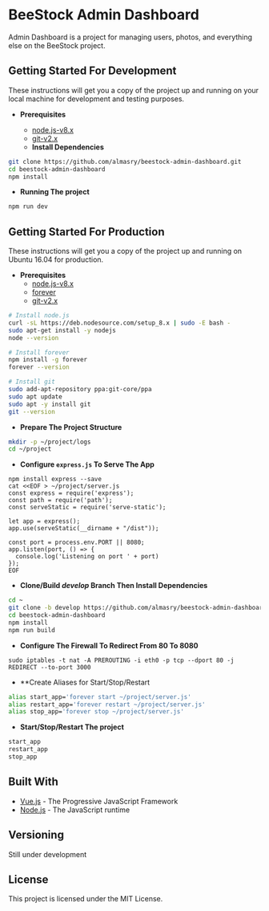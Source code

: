 # BeeStock Admin Dashboard
Admin Dashboard is a project for managing users, photos, and everything else on the BeeStock project.


## Getting Started For Development
These instructions will get you a copy of the project up and running on your local machine for development and testing purposes.


* **Prerequisites**
  - [node.js-v8.x](https://nodejs.org/en/download/)
  - [git-v2.x](https://git-scm.com/downloads)


  * **Install Dependencies**
  
```bash
git clone https://github.com/almasry/beestock-admin-dashboard.git
cd beestock-admin-dashboard
npm install
```
 

  * **Running The project**
  
```bash
npm run dev
``` 


## Getting Started For Production
These instructions will get you a copy of the project up and running on Ubuntu 16.04 for production.




* **Prerequisites**
  - [node.js-v8.x](https://nodejs.org/en/download/package-manager/#debian-and-ubuntu-based-linux-distributions)
  - [forever](https://www.npmjs.com/package/forever#installation)
  - [git-v2.x](https://git-scm.com/download/linux)
  
```bash
# Install node.js
curl -sL https://deb.nodesource.com/setup_8.x | sudo -E bash -
sudo apt-get install -y nodejs
node --version
```

```bash
# Install forever
npm install -g forever
forever --version
```

```bash
# Install git
sudo add-apt-repository ppa:git-core/ppa
sudo apt update
sudo apt -y install git
git --version
```

  
  * **Prepare The Project Structure**
  
```bash
mkdir -p ~/project/logs
cd ~/project
```

  * **Configure `express.js` To Serve The App**
```
npm install express --save
cat <<EOF > ~/project/server.js
const express = require('express');
const path = require('path');
const serveStatic = require('serve-static');

let app = express();
app.use(serveStatic(__dirname + "/dist"));

const port = process.env.PORT || 8080;
app.listen(port, () => {
  console.log('Listening on port ' + port)
});
EOF
```


  * **Clone/Build *develop* Branch Then Install Dependencies**
```bash
cd ~
git clone -b develop https://github.com/almasry/beestock-admin-dashboard.git
cd beestock-admin-dashboard
npm install
npm run build
```


  * **Configure The Firewall To Redirect From 80 To 8080**
```
sudo iptables -t nat -A PREROUTING -i eth0 -p tcp --dport 80 -j REDIRECT --to-port 3000
```

  * **Create Aliases for Start/Stop/Restart
```bash
alias start_app='forever start ~/project/server.js'
alias restart_app='forever restart ~/project/server.js'
alias stop_app='forever stop ~/project/server.js'
```

  * **Start/Stop/Restart The project**
```bash
start_app
restart_app
stop_app
```

## Built With
* [Vue.js](https://vuejs.org/) - The Progressive JavaScript Framework
* [Node.js](https://nodejs.org/en/) - The JavaScript runtime

## Versioning
Still under development

## License
This project is licensed under the MIT License.